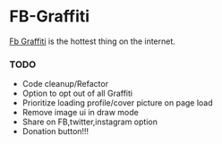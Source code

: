FB-Graffiti
==================
[Fb Graffiti](http://fbgraffiti.com) is the hottest thing on the internet.


### TODO
* Code cleanup/Refactor
* Option to opt out of all Graffiti
* Prioritize loading profile/cover picture on page load
* Remove image ui in draw mode
* Share on FB,twitter,instagram option
* Donation button!!!